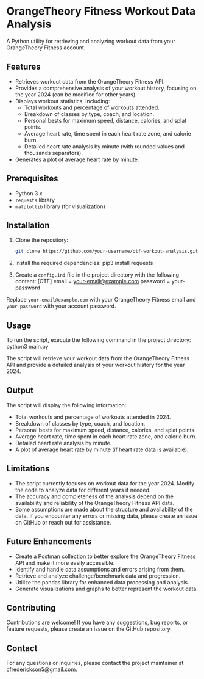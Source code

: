 # OrangeTheory Fitness Workout Data Analysis

A Python utility for retrieving and analyzing workout data from your OrangeTheory Fitness account.

## Features

- Retrieves workout data from the OrangeTheory Fitness API.
- Provides a comprehensive analysis of your workout history, focusing on the year 2024 (can be modified for other years).
- Displays workout statistics, including:
  - Total workouts and percentage of workouts attended.
  - Breakdown of classes by type, coach, and location.
  - Personal bests for maximum speed, distance, calories, and splat points.
  - Average heart rate, time spent in each heart rate zone, and calorie burn.
  - Detailed heart rate analysis by minute (with rounded values and thousands separators).
- Generates a plot of average heart rate by minute.

## Prerequisites

- Python 3.x
- `requests` library
- `matplotlib` library (for visualization)

## Installation

1. Clone the repository:

   ```bash
   git clone https://github.com/your-username/otf-workout-analysis.git

   ```

2. Install the required dependencies:
   pip3 install requests

3. Create a `config.ini` file in the project directory with the following content:
   [OTF]
   email = your-email@example.com
   password = your-password

Replace `your-email@example.com` with your OrangeTheory Fitness email and `your-password` with your account password.

## Usage

To run the script, execute the following command in the project directory:
python3 main.py

The script will retrieve your workout data from the OrangeTheory Fitness API and provide a detailed analysis of your workout history for the year 2024.

## Output

The script will display the following information:

- Total workouts and percentage of workouts attended in 2024.
- Breakdown of classes by type, coach, and location.
- Personal bests for maximum speed, distance, calories, and splat points.
- Average heart rate, time spent in each heart rate zone, and calorie burn.
- Detailed heart rate analysis by minute.
- A plot of average heart rate by minute (if heart rate data is available).

## Limitations

- The script currently focuses on workout data for the year 2024. Modify the code to analyze data for different years if needed.
- The accuracy and completeness of the analysis depend on the availability and reliability of the OrangeTheory Fitness API data.
- Some assumptions are made about the structure and availability of the data. If you encounter any errors or missing data, please create an issue on GitHub or reach out for assistance.

## Future Enhancements

- Create a Postman collection to better explore the OrangeTheory Fitness API and make it more easily accessible.
- Identify and handle data assumptions and errors arising from them.
- Retrieve and analyze challenge/benchmark data and progression.
- Utilize the pandas library for enhanced data processing and analysis.
- Generate visualizations and graphs to better represent the workout data.

## Contributing

Contributions are welcome! If you have any suggestions, bug reports, or feature requests, please create an issue on the GitHub repository.

## Contact

For any questions or inquiries, please contact the project maintainer at cfrederickson5@gmail.com.
